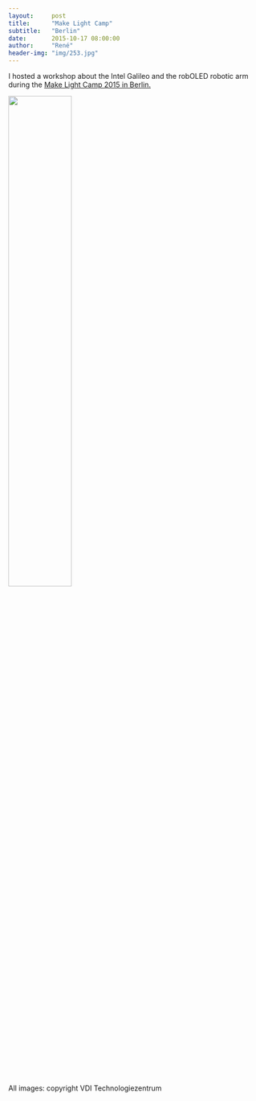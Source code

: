```yaml
---
layout:     post
title:      "Make Light Camp"
subtitle:   "Berlin"
date:       2015-10-17 08:00:00
author:     "René"
header-img: "img/253.jpg"
---
```


<p>I hosted a workshop about the Intel Galileo and the robOLED robotic arm during the <a href="http://www.photonik-campus.de/make-light/make-light-veranstaltungen/make-light-lab-im-bundesforschungsministerium/" target="_blank">
Make Light Camp 2015 in Berlin.</a>

<p><img src="{{ site.url }}/img/IMG_8229.JPG" width="50%"/></p>

<p>All images: copyright VDI Technologiezentrum</p>

